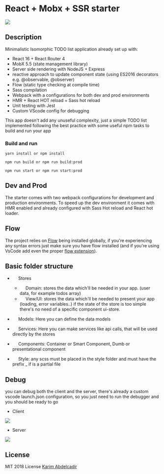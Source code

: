 # React + Mobx + SSR starter
<img src="https://i.imgur.com/qaenr60.gif" />

## Description

Minimalistic Isomorphic TODO list application already set up with:
- React 16 + React Router 4
- MobX 5.5 (state management library)
- Server side rendering with NodeJS + Express
- reactive approach to update component state (using ES2016 decorators e.g. @observable, @observer)
- Flow (static type checking at compile time)
- Sass compilation
- Webpack with a configurations for both dev and prod environments
- HMR + React HOT reload + Sass hot reload
- Unit testing with Jest
- Custom VScode config for debugging

This app doesn't add any unuseful complexity, just a simple TODO list implemented following the best practice with some useful npm tasks to build and run your app

### Build and run


```
yarn install or npm install 
```


```
npm run build or npm run build:prod
```


```
npm run start or npm run start:prod
```

## Dev and Prod
The starter comes with two webpack configurations for development and production environments.
To speed up the dev environment it comes with HMR enabled and already configured with Sass Hot reload and React hot loader.


## Flow
The project relies on <a href="https://github.com/flowtype/flow-bin#readme">Flow</a> being installed globally, if you're experiencing any syntax errors just make sure you have flow installed (and if you're using VsCode add even the proper <a href="https://github.com/flowtype/flow-for-vscode">flow extension</a>).

## Basic folder structure

- <img src="http://icons.iconarchive.com/icons/dtafalonso/yosemite-flat/256/Folder-icon.png" width="15" /> Stores
   * <img src="http://icons.iconarchive.com/icons/dtafalonso/yosemite-flat/256/Folder-icon.png" width="15" /> Domain:
       stores the data which'll be needed in your app. (user data, for example todos array)
   * <img src="http://icons.iconarchive.com/icons/dtafalonso/yosemite-flat/256/Folder-icon.png" width="15" /> View/UI:
       stores the data which'll be needed to present your app (loading, error variables..)
       if the state of the store is too simple there's no need of a specific component ui-store.

- <img src="http://icons.iconarchive.com/icons/dtafalonso/yosemite-flat/256/Folder-icon.png" width="15" /> Models: Here you can define the data models

- <img src="http://icons.iconarchive.com/icons/dtafalonso/yosemite-flat/256/Folder-icon.png" width="15" /> Services: Here you can make services like api calls, that will be used directly by the stores

- <img src="http://icons.iconarchive.com/icons/dtafalonso/yosemite-flat/256/Folder-icon.png" width="15" /> Components: Container or Smart Component, Dumb or presentational component

- <img src="http://icons.iconarchive.com/icons/dtafalonso/yosemite-flat/256/Folder-icon.png" width="15" /> Style: any scss must be placed in the style folder and must have the prefix _ if is a partial file


## Debug
you can debug both the client and the server, there's already a custom vscode launch.json configuration, so you just need to run the debugger and you should be ready to go

- Client

<img src="https://i.imgur.com/Yz28YRS.gif" />

- Server

<img src="https://i.imgur.com/Bm39QxR.gif" />


## License
MIT 2018 License <a href="https://github.com/kinotto">Karim Abdelcadir</a>

